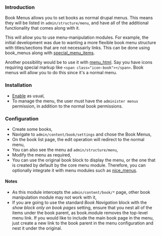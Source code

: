 ### Introduction ###

Book Menus allows you to set books as normal drupal menus.  This means they will
be listed in `admin/structure/menu`, and have all of the additional
functionality that comes along with it.

This will allow you to use menu-manipulation modules.  For example, the initial
development was due to wanting a more flexible book menu structure with
titles/sections that are not necessairly links.  This can be done using
book_menus along with [special_menu_items][special_menu_items].

Another possibility would be to use it with [menu_html][menu_html].  Say you
have icons requiring special markup like `<span class="icon-book"></span>`.
Book menus will allow you to do this since it's a normal menu.

### Installation ###

- [Enable][enable] as usual,
- To manage the menu, the user must have the `administer menus` permission,
  in addition to the normal book permissions.

### Configuration ###

- Create some books,
- Navigate to `admin/content/book/settings` and chose the Book Menus,
- On the book list page, the edit operation will redirect to the normal menu,
- You can also see the menu ad `admin/structure/menu`,
- Modify the menu as required,
- You can use the original book block to display the menu, or the one that is
  created by default by the core menu module.  Therefore, you can optionally
  integrate it with menu modules such as [nice_menus][nice_menus].

#### Notes ####

- As this module intercepts the `admin/content/book/*` page, other book
  manipulation module may not work with it,
- If you are going to use the standard *Book Navigation* block with the *show
  block only on book pages* setting, ensure that you nest all of the items under
  the book parent, as book.module removes the top-level menu link.  If you would
  like to include the main book page in the menu, just create a new link to the
  book parent in the menu configuration and nest it under the original.

[special_menu_items]: https://www.drupal.org/project/special_menu_items
[menu_html]: https://www.drupal.org/project/menu_html
[enable]: https://drupal.org/documentation/install/modules-themes/modules-7.
[nice_menus]: https://www.drupal.org/project/nice_menus
